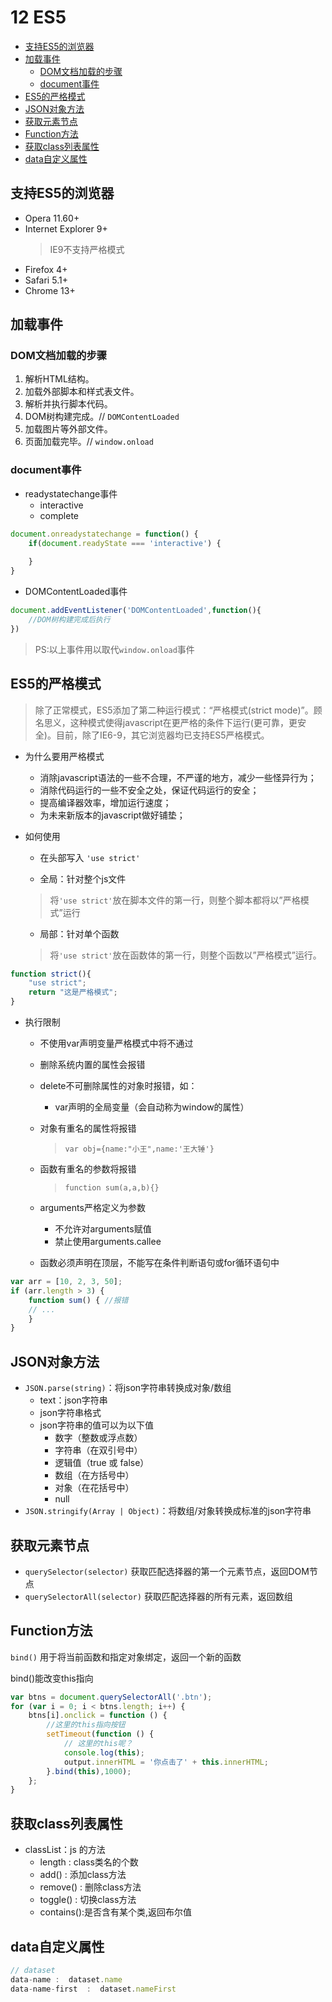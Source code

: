# 12 ES5
- [支持ES5的浏览器](#支持ES5的浏览器)
- [加载事件](#加载事件)
  - [DOM文档加载的步骤](#DOM文档加载的步骤)
  - [document事件](#document事件)
- [ES5的严格模式](#ES5的严格模式)
- [JSON对象方法](#JSON对象方法)
- [获取元素节点](#获取元素节点)
- [Function方法](#Function方法)
- [获取class列表属性](#获取class列表属性)
- [data自定义属性](#data自定义属性)

<src-BackToTop></src-BackToTop>

## 支持ES5的浏览器

- Opera 11.60+
- Internet Explorer 9+
  > IE9不支持严格模式
- Firefox 4+
- Safari 5.1+
- Chrome 13+

## 加载事件
### DOM文档加载的步骤
1. 解析HTML结构。
1. 加载外部脚本和样式表文件。
1. 解析并执行脚本代码。
1. DOM树构建完成。// `DOMContentLoaded`
1. 加载图片等外部文件。
1. 页面加载完毕。// `window.onload`

### document事件
- readystatechange事件
    - interactive
    - complete

```js
document.onreadystatechange = function() {
    if(document.readyState === 'interactive') {
        
    }
}
```
- DOMContentLoaded事件

```js
document.addEventListener('DOMContentLoaded',function(){
    //DOM树构建完成后执行
})
```
> PS:以上事件用以取代`window.onload`事件

## ES5的严格模式
> 除了正常模式，ES5添加了第二种运行模式：“严格模式(strict mode)”。顾名思义，这种模式使得javascript在更严格的条件下运行(更可靠，更安全)。目前，除了IE6-9，其它浏览器均已支持ES5严格模式。

- 为什么要用严格模式
    - 消除javascript语法的一些不合理，不严谨的地方，减少一些怪异行为；
    - 消除代码运行的一些不安全之处，保证代码运行的安全；
    - 提高编译器效率，增加运行速度；
    - 为未来新版本的javascript做好铺垫；
- 如何使用
    - 在头部写入 `'use strict'`

    - 全局：针对整个js文件
    > 将`'use strict'`放在脚本文件的第一行，则整个脚本都将以”严格模式”运行
    
    - 局部：针对单个函数
    > 将`'use strict'`放在函数体的第一行，则整个函数以”严格模式”运行。

```js
function strict(){
    "use strict";
    return "这是严格模式";
}
```
- 执行限制

    - 不使用var声明变量严格模式中将不通过
    - 删除系统内置的属性会报错
    - delete不可删除属性的对象时报错，如：
        - var声明的全局变量（会自动称为window的属性）
    - 对象有重名的属性将报错
        > `var obj={name:"小王",name:'王大锤'}`
        
    - 函数有重名的参数将报错
        > `function sum(a,a,b){}`
        
    - arguments严格定义为参数
        - 不允许对arguments赋值
        - 禁止使用arguments.callee
    - 函数必须声明在顶层，不能写在条件判断语句或for循环语句中
```js
var arr = [10, 2, 3, 50];
if (arr.length > 3) {
    function sum() { //报错
    // ...
    }
}
```
## JSON对象方法
- `JSON.parse(string)`：将json字符串转换成对象/数组
    - text：json字符串
    - json字符串格式
    - json字符串的值可以为以下值
        - 数字（整数或浮点数）
        - 字符串（在双引号中）
        - 逻辑值（true 或 false）
        - 数组（在方括号中）
        - 对象（在花括号中）
        - null
- `JSON.stringify(Array | Object)`：将数组/对象转换成标准的json字符串

## 获取元素节点
- `querySelector(selector)` 获取匹配选择器的第一个元素节点，返回DOM节点
- `querySelectorAll(selector)` 获取匹配选择器的所有元素，返回数组

## Function方法
`bind()` 用于将当前函数和指定对象绑定，返回一个新的函数

bind()能改变this指向
```js
var btns = document.querySelectorAll('.btn');
for (var i = 0; i < btns.length; i++) {
    btns[i].onclick = function () {
        //这里的this指向按钮
        setTimeout(function () {
            // 这里的this呢？
            console.log(this);
            output.innerHTML = '你点击了' + this.innerHTML;
        }.bind(this),1000);
    };
}
```
## 获取class列表属性
- classList：js 的方法
    - length : class类名的个数
    - add() : 添加class方法
    - remove() : 删除class方法
    - toggle() : 切换class方法
    - contains():是否含有某个类,返回布尔值

## data自定义属性
```js
// dataset
data-name :  dataset.name
data-name-first  :  dataset.nameFirst
```

